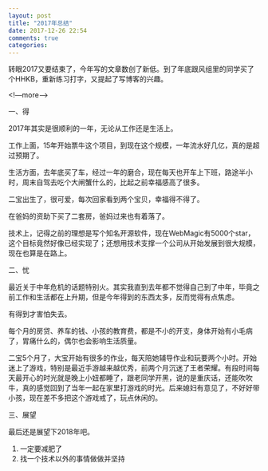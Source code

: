 ```yaml
---
layout: post
title: "2017年总结"
date: 2017-12-26 22:54
comments: true
categories: 
---
```

转眼2017又要结束了，今年写的文章数创了新低。到了年底跟风组里的同学买了个HHKB，重新练习打字，又提起了写博客的兴趣。

<!—more—>

一、得

2017年其实是很顺利的一年，无论从工作还是生活上。

工作上面，15年开始票牛这个项目，到现在这个规模，一年流水好几亿，真的是超过预期了。

生活方面，去年底买了车，经过一年的磨合，现在每天也开车上下班，路途半小时，周末自驾去吃个大闸蟹什么的，比起之前幸福感高了很多。

二宝出生了，很可爱，每次回家看到两个宝贝，幸福得不得了。

在爸妈的资助下买了二套房，爸妈过来也有着落了。

技术上，记得之前的理想是写个知名开源软件，现在WebMagic有5000个star，这个目标竟然好像已经实现了；还想用技术支撑一个公司从开始发展到很大规模，现在也算是在路上。

二、忧

最近关于中年危机的话题特别火。其实我直到去年都不觉得自己到了中年，毕竟之前工作和生活都在上升期，但是今年得到的东西太多，反而觉得有点焦虑。

有得到才害怕失去。

每个月的房贷、养车的钱、小孩的教育费，都是不小的开支，身体开始有小毛病了，胃痛什么的，偶尔也会影响生活质量。

二宝5个月了，大宝开始有很多的作业，每天陪她辅导作业和玩要两个小时。开始迷上了游戏，特别是最近手游越来越优秀，前两个月沉迷了王者荣耀。有段时间每天最开心的时光就是晚上小妞都睡了，跟老同学开黑，说的是重庆话，还能吹吹牛，真的感觉回到了当年一起在家里打游戏的时光。后来媳妇有意见了，不好好带小孩，现在差不多把这个游戏戒了，玩点休闲的。

三、展望

最后还是展望下2018年吧。

1. 一定要减肥了
2. 找一个技术以外的事情做做并坚持